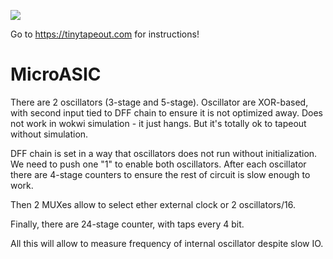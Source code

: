 ![](../../workflows/wokwi/badge.svg)

Go to https://tinytapeout.com for instructions!

# MicroASIC

There are 2 oscillators (3-stage and 5-stage). Oscillator are XOR-based, with second input tied to DFF chain to ensure it is not optimized away. 
Does not work in wokwi simulation - it just hangs. But it's totally ok to tapeout without simulation. 

DFF chain is set in a way that oscillators does not run without initialization. We need to push one "1" to enable both oscillators.
After each oscillator there are 4-stage counters to ensure the rest of circuit is slow enough to work. 

Then 2 MUXes allow to select ether external clock or 2 oscillators/16. 

Finally, there are 24-stage counter, with taps every 4 bit. 

All this will allow to measure frequency of internal oscillator despite slow IO.
